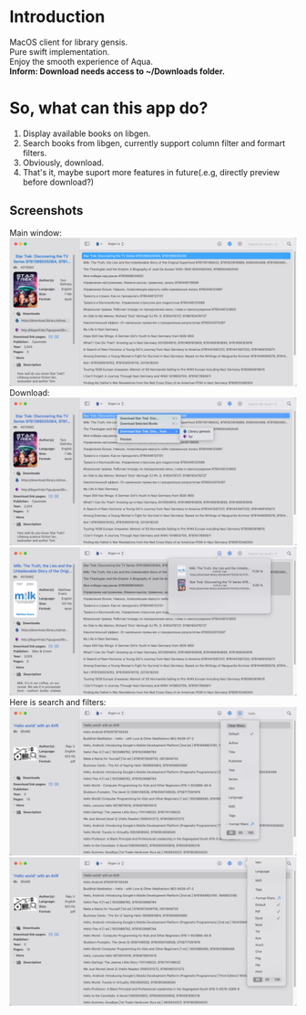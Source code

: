 # Introduction
MacOS client for library gensis.  
Pure swift implementation.  
Enjoy the smooth experience of Aqua.  
**Inform: Download needs access to ~/Downloads folder.**

# So, what can this app do?
1. Display available books on libgen.  
2. Search books from libgen, currently support column filter and formart filters.  
3. Obviously, download.  
4. That's it, maybe suport more features in future(.e.g, directly preview before download?)


## Screenshots
Main window:  
![main-screenshot](./Resources/main.png)
Download:  
![download-context](./Resources/download-context.jpg)
![downloader](./Resources/downloader.jpg)
Here is search and filters:    
![filter1](./Resources/filter-1.jpg)
![filter2](./Resources/filter-2.jpg)
